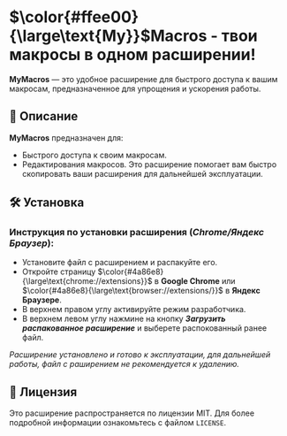 # $\color{#ffee00}{\large\text{My}}$**Macros** - твои макросы в одном расширении!

**MyMacros** — это удобное расширение для быстрого доступа к вашим макросам, предназначенное для упрощения и ускорения работы.

## 🚀 Описание
**MyMacros** предназначен для:

- Быстрого доступа к своим макросам.
- Редактирования макросов.
Это расширение помогает вам быстро скопировать ваши расширения для дальнейшей эксплуатации.

## 🛠️ Установка

### Инструкция по установки расширения (*Chrome/Яндекс Браузер*):
+ Установите файл с расширением и распакуйте его.
+ Откройте страницу $\color{#4a86e8}{\large\text{chrome://extensions}}$ в **Google Chrome** или $\color{#4a86e8}{\large\text{browser://extensions/}}$ в **Яндекс Браузере**.
+ В верхнем правом углу активируйте режим разработчика.
+ В верхнем левом углу нажмине на кнопку ***Загрузить распакованное расширение*** и выберете распокованный ранее файл.

*Расширение установлено и готово к эксплуатации, для дальнейшей работы, файл с раширением не рекомендуется к удалению.*

## 📝 Лицензия

Это расширение распространяется по лицензии MIT. Для более подробной информации ознакомьтесь с файлом `LICENSE`.
